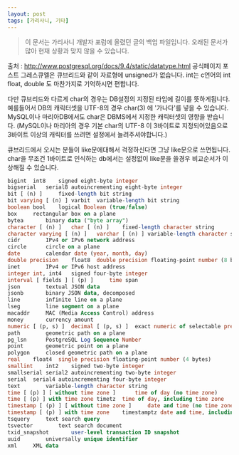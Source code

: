 ```yaml
---
layout: post
tags: [가리사니, 기타]
---
```


> 이 문서는 가리사니 개발자 포럼에 올렸던 글의 백업 파일입니다.
오래된 문서가 많아 현재 상황과 맞지 않을 수 있습니다.


출처 : http://www.postgresql.org/docs/9.4/static/datatype.html 공식페이지
포스트 그레스큐엘은 큐브리드와 같이 자료형에 unsigned가 없습니다.
int는 c언어의 int
float, double 도 마찬가지로 기억하시면 편합니다.

다만 큐브리드와 다르게 char의 경우는 DB설정의 지정된 타입에 길이를 뜻하게됩니다.
예를들어서 DB의 캐릭터셋을 UTF-8의 경우 char(3) 에 '가나다'를 넣을 수 있습니다.
MySQL이나 마리아DB에서도 char은 DBMS에서 지정한 캐릭터셋의 영향을 받습니다.
(MySQL이나 마리아의 경우 기본 char의 UTF-8 이 3바이트로 지정되어있음으로 3바이트 이상의 캐릭터를 쓰려면 설정에서 늘려주셔야합니다.)

큐브리드에서 오시는 분들이 like문에대해서 걱정하신다면 그냥 like문으로 쓰면됩니다.
char을 무조건 1바이트로 인식하는 db에서는 설정없이 like문을 쓸경우 비교순서가 이상해질 수 있습니다.

``` sql
bigint	int8	signed eight-byte integer
bigserial	serial8	autoincrementing eight-byte integer
bit [ (n) ]	 	fixed-length bit string
bit varying [ (n) ]	varbit	variable-length bit string
boolean	bool	logical Boolean (true/false)
box	 	rectangular box on a plane
bytea	 	binary data ("byte array")
character [ (n) ]	char [ (n) ]	fixed-length character string
character varying [ (n) ]	varchar [ (n) ]	variable-length character string
cidr	 	IPv4 or IPv6 network address
circle	 	circle on a plane
date	 	calendar date (year, month, day)
double precision	float8	double precision floating-point number (8 bytes)
inet	 	IPv4 or IPv6 host address
integer	int, int4	signed four-byte integer
interval [ fields ] [ (p) ]	 	time span
json	 	textual JSON data
jsonb	 	binary JSON data, decomposed
line	 	infinite line on a plane
lseg	 	line segment on a plane
macaddr	 	MAC (Media Access Control) address
money	 	currency amount
numeric [ (p, s) ]	decimal [ (p, s) ]	exact numeric of selectable precision
path	 	geometric path on a plane
pg_lsn	 	PostgreSQL Log Sequence Number
point	 	geometric point on a plane
polygon	 	closed geometric path on a plane
real	float4	single precision floating-point number (4 bytes)
smallint	int2	signed two-byte integer
smallserial	serial2	autoincrementing two-byte integer
serial	serial4	autoincrementing four-byte integer
text	 	variable-length character string
time [ (p) ] [ without time zone ]	 	time of day (no time zone)
time [ (p) ] with time zone	timetz	time of day, including time zone
timestamp [ (p) ] [ without time zone ]	 	date and time (no time zone)
timestamp [ (p) ] with time zone	timestamptz	date and time, including time zone
tsquery	 	text search query
tsvector	 	text search document
txid_snapshot	 	user-level transaction ID snapshot
uuid	 	universally unique identifier
xml	 	XML data
```